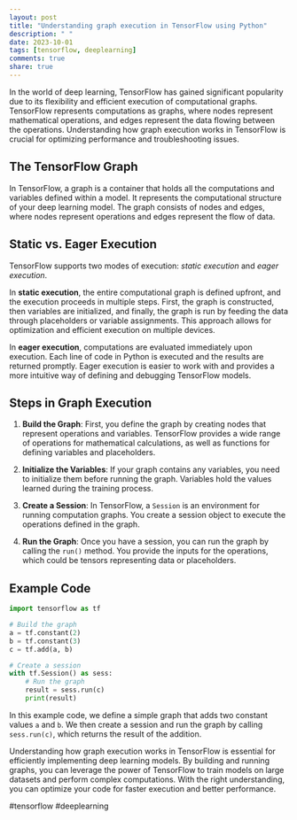 ```yaml
---
layout: post
title: "Understanding graph execution in TensorFlow using Python"
description: " "
date: 2023-10-01
tags: [tensorflow, deeplearning]
comments: true
share: true
---
```


In the world of deep learning, TensorFlow has gained significant popularity due to its flexibility and efficient execution of computational graphs. TensorFlow represents computations as graphs, where nodes represent mathematical operations, and edges represent the data flowing between the operations. Understanding how graph execution works in TensorFlow is crucial for optimizing performance and troubleshooting issues.

## The TensorFlow Graph

In TensorFlow, a graph is a container that holds all the computations and variables defined within a model. It represents the computational structure of your deep learning model. The graph consists of nodes and edges, where nodes represent operations and edges represent the flow of data.

## Static vs. Eager Execution

TensorFlow supports two modes of execution: *static execution* and *eager execution*. 

In **static execution**, the entire computational graph is defined upfront, and the execution proceeds in multiple steps. First, the graph is constructed, then variables are initialized, and finally, the graph is run by feeding the data through placeholders or variable assignments. This approach allows for optimization and efficient execution on multiple devices.

In **eager execution**, computations are evaluated immediately upon execution. Each line of code in Python is executed and the results are returned promptly. Eager execution is easier to work with and provides a more intuitive way of defining and debugging TensorFlow models.

## Steps in Graph Execution

1. **Build the Graph**: First, you define the graph by creating nodes that represent operations and variables. TensorFlow provides a wide range of operations for mathematical calculations, as well as functions for defining variables and placeholders.

2. **Initialize the Variables**: If your graph contains any variables, you need to initialize them before running the graph. Variables hold the values learned during the training process.

3. **Create a Session**: In TensorFlow, a `Session` is an environment for running computation graphs. You create a session object to execute the operations defined in the graph.

4. **Run the Graph**: Once you have a session, you can run the graph by calling the `run()` method. You provide the inputs for the operations, which could be tensors representing data or placeholders.

## Example Code

```python
import tensorflow as tf

# Build the graph
a = tf.constant(2)
b = tf.constant(3)
c = tf.add(a, b)

# Create a session
with tf.Session() as sess:
    # Run the graph
    result = sess.run(c)
    print(result)
```

In this example code, we define a simple graph that adds two constant values `a` and `b`. We then create a session and run the graph by calling `sess.run(c)`, which returns the result of the addition.

Understanding how graph execution works in TensorFlow is essential for efficiently implementing deep learning models. By building and running graphs, you can leverage the power of TensorFlow to train models on large datasets and perform complex computations. With the right understanding, you can optimize your code for faster execution and better performance.

#tensorflow #deeplearning